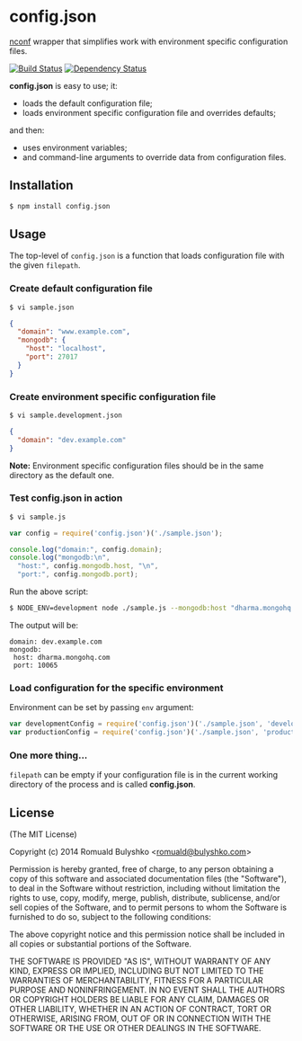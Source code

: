 # config.json

[nconf](https://github.com/flatiron/nconf) wrapper that simplifies work
with environment specific configuration files.

[![Build Status](https://travis-ci.org/bulyshko/config.json.svg?branch=master)](https://travis-ci.org/bulyshko/config.json) [![Dependency Status](https://david-dm.org/bulyshko/config.json.svg?theme=shields.io)](https://david-dm.org/bulyshko/config.json)

**config.json** is easy to use; it:

- loads the default configuration file;
- loads environment specific configuration file and overrides defaults;

and then:

- uses environment variables;
- and command-line arguments to override data from configuration files.

## Installation

```bash
$ npm install config.json
```

## Usage

The top-level of `config.json` is a function that loads configuration file with the given `filepath`.

### Create default configuration file

```bash
$ vi sample.json
```

```json
{
  "domain": "www.example.com",
  "mongodb": {
    "host": "localhost",
    "port": 27017
  }
}
```

### Create environment specific configuration file

```bash
$ vi sample.development.json
```

```json
{
  "domain": "dev.example.com"
}
```

**Note:** Environment specific configuration files should be in the same directory as the default one.

### Test config.json in action

```bash
$ vi sample.js
```

```js
var config = require('config.json')('./sample.json');

console.log("domain:", config.domain);
console.log("mongodb:\n",
  "host:", config.mongodb.host, "\n",
  "port:", config.mongodb.port);
```

Run the above script:

```bash
$ NODE_ENV=development node ./sample.js --mongodb:host "dharma.mongohq.com" --mongodb:port 10065
```

The output will be:

```
domain: dev.example.com
mongodb:
 host: dharma.mongohq.com
 port: 10065
```

### Load configuration for the specific environment

Environment can be set by passing `env` argument:

```js
var developmentConfig = require('config.json')('./sample.json', 'development');
var productionConfig = require('config.json')('./sample.json', 'production');
```

### One more thing...

`filepath` can be empty if your configuration file is in the current working directory of the process and is called **config.json**.

## License

(The MIT License)

Copyright (c) 2014 Romuald Bulyshko &lt;romuald@bulyshko.com&gt;

Permission is hereby granted, free of charge, to any person
obtaining a copy of this software and associated documentation
files (the &quot;Software&quot;), to deal in the Software without
restriction, including without limitation the rights to use,
copy, modify, merge, publish, distribute, sublicense, and/or sell
copies of the Software, and to permit persons to whom the
Software is furnished to do so, subject to the following
conditions:

The above copyright notice and this permission notice shall be
included in all copies or substantial portions of the Software.

THE SOFTWARE IS PROVIDED &quot;AS IS&quot;, WITHOUT WARRANTY OF ANY KIND,
EXPRESS OR IMPLIED, INCLUDING BUT NOT LIMITED TO THE WARRANTIES
OF MERCHANTABILITY, FITNESS FOR A PARTICULAR PURPOSE AND
NONINFRINGEMENT. IN NO EVENT SHALL THE AUTHORS OR COPYRIGHT
HOLDERS BE LIABLE FOR ANY CLAIM, DAMAGES OR OTHER LIABILITY,
WHETHER IN AN ACTION OF CONTRACT, TORT OR OTHERWISE, ARISING
FROM, OUT OF OR IN CONNECTION WITH THE SOFTWARE OR THE USE OR
OTHER DEALINGS IN THE SOFTWARE.
